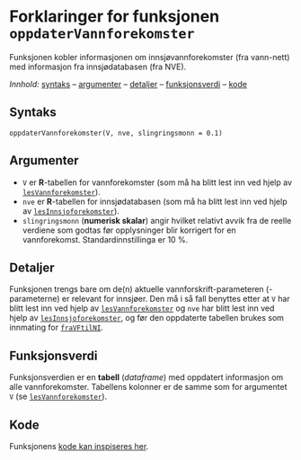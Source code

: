 # Forklaringer for funksjonen `oppdaterVannforekomster`

Funksjonen kobler informasjonen om innsjøvannforekomster (fra vann-nett) med informasjon fra innsjødatabasen (fra NVE).

_Innhold:_ [syntaks](#syntaks) – [argumenter](#argumenter) – [detaljer](#detaljer) – [funksjonsverdi](#funksjonsverdi) – [kode](#kode)


## Syntaks

```{r}
oppdaterVannforekomster(V, nve, slingringsmonn = 0.1)
```


## Argumenter

* `V` er **R**-tabellen for vannforekomster (som må ha blitt lest inn ved hjelp av [`lesVannforekomster`](lesVannforekomster.md)).
* `nve` er **R**-tabellen for innsjødatabasen (som må ha blitt lest inn ved hjelp av [`lesInnsjoforekomster`](lesInnsjoforekomster.md)).
* `slingringsmonn` (**numerisk skalar**) angir hvilket relativt avvik fra de reelle verdiene som godtas før opplysninger blir korrigert for en vannforekomst. Standardinnstillinga er 10 %.


## Detaljer

Funksjonen trengs bare om de(n) aktuelle vannforskrift-parameteren (-parameterne) er relevant for innsjøer.
Den må i så fall benyttes etter at `V` har blitt lest inn ved hjelp av [`lesVannforekomster`](lesVannforekomster.md) og `nve` har blitt lest inn ved hjelp av [`lesInnsjoforekomster`](lesInnsjoforekomster.md), og før den oppdaterte tabellen brukes som innmating for [`fraVFtilNI`](fraVFtilNI).


## Funksjonsverdi

Funksjonsverdien er en **tabell** (_dataframe_) med oppdatert informasjon om alle vannforekomster.
Tabellens kolonner er de samme som for argumentet `V` (se [`lesVannforekomster`](lesVannforekomster.md)).


## Kode

Funksjonens [kode kan inspiseres her](../R/oppdaterVannforekomster.R).

